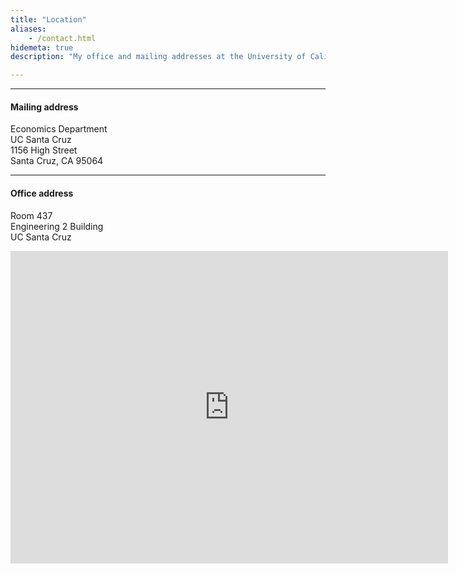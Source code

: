 ```yaml
---
title: "Location"
aliases:
    - /contact.html
hidemeta: true
description: "My office and mailing addresses at the University of California, Santa Cruz."

---
```


---

#### Mailing address

Economics Department  
UC Santa Cruz  
1156 High Street  
Santa Cruz, CA 95064

---

#### Office address

Room 437  
Engineering 2 Building  
UC Santa Cruz

<iframe src="https://www.google.com/maps/embed?pb=!1m18!1m12!1m3!1d203668.66166295038!2d-122.06180807362631!3d37.09743194165668!2m3!1f0!2f0!3f0!3m2!1i1024!2i768!4f13.1!3m3!1m2!1s0x808e4174e5b57475%3A0x97880f47ac591627!2sDepartment%20of%20Economics!5e0!3m2!1sen!2sus!4v1686026390720!5m2!1sen!2sus" width="700" height="500" style="border:0;" allowfullscreen="" loading="lazy"></iframe>


